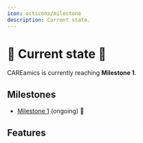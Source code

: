 ```yaml
---
icon: octicons/milestone
description: Current state.
---
```


# :construction: Current state :construction:

CAREamics is currently reaching **Milestone 1**.

## Milestones

- [Milestone 1](https://github.com/CAREamics/careamics/issues/33) (ongoing) :construction:



## Features